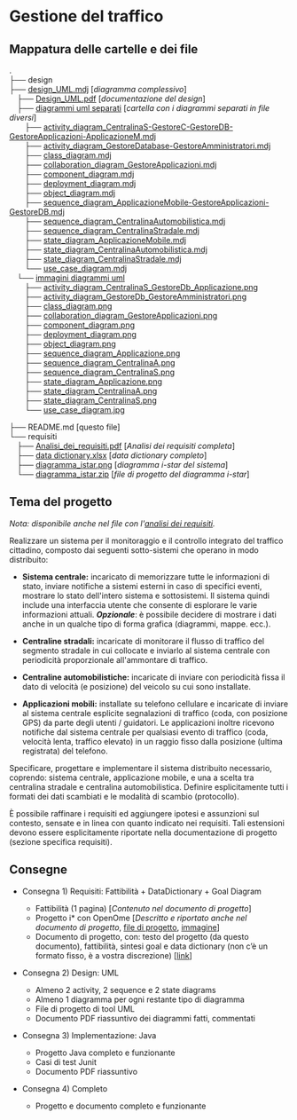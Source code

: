 
# Gestione del traffico

## Mappatura delle cartelle e dei file

. <br />
├── design <br/>
├── [design_UML.mdj](https://gitlab.com/sweng2018/group1/traffic-monitor/tree/master/design/design_UML.mdj) [*diagramma complessivo*]<br/>
&emsp;├── [Design_UML.pdf](https://gitlab.com/sweng2018/group1/traffic-monitor/tree/master/design/Design_UML.pdf) [*documentazione del design*]<br/>
&emsp;├── [diagrammi uml separati](https://gitlab.com/sweng2018/group1/traffic-monitor/tree/master/design/diagrammi%20uml%20separati) [*cartella con i diagrammi separati in file diversi*]<br/>
&emsp;&emsp;├── [activity_diagram_CentralinaS-GestoreC-GestoreDB-GestoreApplicazioni-ApplicazioneM.mdj](https://gitlab.com/sweng2018/group1/traffic-monitor/tree/master/design/diagrammi%20uml%20separati/activity_diagram_CentralinaS-GestoreC-GestoreDB-GestoreApplicazioni-ApplicazioneM.mdj)<br/>
&emsp;&emsp;├── [activity_diagram_GestoreDatabase-GestoreAmministratori.mdj](https://gitlab.com/sweng2018/group1/traffic-monitor/tree/master/design/diagrammi%20uml%20separati/activity_diagram_GestoreDatabase-GestoreAmministratori.mdj)<br/>
&emsp;&emsp;├── [class_diagram.mdj](https://gitlab.com/sweng2018/group1/traffic-monitor/tree/master/design/diagrammi%20uml%20separati/class_diagram.mdj)<br/>
&emsp;&emsp;├── [collaboration_diagram_GestoreApplicazioni.mdj](https://gitlab.com/sweng2018/group1/traffic-monitor/tree/master/design/diagrammi%20uml%20separati/collaboration_diagram_GestoreApplicazioni.mdj)<br/>
&emsp;&emsp;├── [component_diagram.mdj](https://gitlab.com/sweng2018/group1/traffic-monitor/tree/master/design/diagrammi%20uml%20separati/component_diagram.mdj)<br/>
&emsp;&emsp;├── [deployment_diagram.mdj](https://gitlab.com/sweng2018/group1/traffic-monitor/tree/master/design/diagrammi%20uml%20separati/deployment_diagram.mdj)<br/>
&emsp;&emsp;├── [object_diagram.mdj](https://gitlab.com/sweng2018/group1/traffic-monitor/tree/master/design/diagrammi%20uml%20separati/object_diagram.mdj)<br/>
&emsp;&emsp;├── [sequence_diagram_ApplicazioneMobile-GestoreApplicazioni-GestoreDB.mdj](https://gitlab.com/sweng2018/group1/traffic-monitor/tree/master/design/diagrammi%20uml%20separati/sequence_diagram_ApplicazioneMobile-GestoreApplicazioni-GestoreDB.mdj)<br/>
&emsp;&emsp;├── [sequence_diagram_CentralinaAutomobilistica.mdj](https://gitlab.com/sweng2018/group1/traffic-monitor/tree/master/design/diagrammi%20uml%20separati/sequence_diagram_CentralinaAutomobilistica.mdj)<br/>
&emsp;&emsp;├── [sequence_diagram_CentralinaStradale.mdj](https://gitlab.com/sweng2018/group1/traffic-monitor/tree/master/design/diagrammi%20uml%20separati/sequence_diagram_CentralinaStradale.mdj)<br/>
&emsp;&emsp;├── [state_diagram_ApplicazioneMobile.mdj](https://gitlab.com/sweng2018/group1/traffic-monitor/tree/master/design/diagrammi%20uml%20separati/state_diagram_ApplicazioneMobile.mdj)<br/>
&emsp;&emsp;├── [state_diagram_CentralinaAutomobilistica.mdj](https://gitlab.com/sweng2018/group1/traffic-monitor/tree/master/design/diagrammi%20uml%20separati/state_diagram_CentralinaAutomobilistica.mdj)<br/>
&emsp;&emsp;├── [state_diagram_CentralinaStradale.mdj](https://gitlab.com/sweng2018/group1/traffic-monitor/tree/master/design/diagrammi%20uml%20separati/state_diagram_CentralinaStradale.mdj)<br/>
&emsp;&emsp;└── [use_case_diagram.mdj](https://gitlab.com/sweng2018/group1/traffic-monitor/tree/master/design/diagrammi%20uml%20separati/use_case_diagram.mdj)<br/>
&emsp;└── [immagini diagrammi uml](https://gitlab.com/sweng2018/group1/traffic-monitor/tree/master/design/immagini%20diagrammi%20uml)<br/>
&emsp;&emsp;├── [activity_diagram_CentralinaS_GestoreDb_Applicazione.png](https://gitlab.com/sweng2018/group1/traffic-monitor/tree/master/design/immagini%20diagrammi%20uml/activity_diagram_CentralinaS_GestoreDb_Applicazione.png)<br/>
&emsp;&emsp;├── [activity_diagram_GestoreDb_GestoreAmministratori.png](https://gitlab.com/sweng2018/group1/traffic-monitor/tree/master/design/immagini%20diagrammi%20uml/activity_diagram_GestoreDb_GestoreAmministratori.png)<br/>
&emsp;&emsp;├── [class_diagram.png](https://gitlab.com/sweng2018/group1/traffic-monitor/tree/master/design/immagini%20diagrammi%20uml/class_diagram.png)<br/>
&emsp;&emsp;├── [collaboration_diagram_GestoreApplicazioni.png](https://gitlab.com/sweng2018/group1/traffic-monitor/tree/master/design/immagini%20diagrammi%20uml/collaboration_diagram_GestoreApplicazioni.png)<br/>
&emsp;&emsp;├── [component_diagram.png](https://gitlab.com/sweng2018/group1/traffic-monitor/tree/master/design/immagini%20diagrammi%20uml/component_diagram.png)<br/>
&emsp;&emsp;├── [deployment_diagram.png](https://gitlab.com/sweng2018/group1/traffic-monitor/tree/master/design/immagini%20diagrammi%20uml/deployment_diagram.png)<br/>
&emsp;&emsp;├── [object_diagram.png](https://gitlab.com/sweng2018/group1/traffic-monitor/tree/master/design/immagini%20diagrammi%20uml/object_diagram.png)<br/>
&emsp;&emsp;├── [sequence_diagram_Applicazione.png](https://gitlab.com/sweng2018/group1/traffic-monitor/tree/master/design/immagini%20diagrammi%20uml/sequence_diagram_Applicazione.png)<br/>
&emsp;&emsp;├── [sequence_diagram_CentralinaA.png](https://gitlab.com/sweng2018/group1/traffic-monitor/tree/master/design/immagini%20diagrammi%20uml/sequence_diagram_CentralinaA.png)<br/>
&emsp;&emsp;├── [sequence_diagram_CentralinaS.png](https://gitlab.com/sweng2018/group1/traffic-monitor/tree/master/design/immagini%20diagrammi%20uml/sequence_diagram_CentralinaS.png)<br/>
&emsp;&emsp;├── [state_diagram_Applicazione.png](https://gitlab.com/sweng2018/group1/traffic-monitor/tree/master/design/immagini%20diagrammi%20uml/state_diagram_Applicazione.png)<br/>
&emsp;&emsp;├── [state_diagram_CentralinaA.png](https://gitlab.com/sweng2018/group1/traffic-monitor/tree/master/design/immagini%20diagrammi%20uml/state_diagram_CentralinaA.png)<br/>
&emsp;&emsp;├── [state_diagram_CentralinaS.png](https://gitlab.com/sweng2018/group1/traffic-monitor/tree/master/design/immagini%20diagrammi%20uml/state_diagram_CentralinaS.png)<br/>
&emsp;&emsp;└── [use_case_diagram.jpg](https://gitlab.com/sweng2018/group1/traffic-monitor/tree/master/design/immagini%20diagrammi%20uml/use_case_diagram.jpg)<br/>

├── README.md [questo file]<br />
└── requisiti<br />
    &emsp;├── [Analisi_dei_requisiti.pdf](https://gitlab.com/sweng2018/group1/traffic-monitor/tree/master/requisiti/Analisi_dei_requisiti.pdf) [*Analisi dei requisiti completa*]<br />
    &emsp;├── [data dictionary.xlsx](https://gitlab.com/sweng2018/group1/traffic-monitor/tree/master/requisiti/data%20dictionary.xlsx) [*data dictionary completo*]<br />
    &emsp;├── [diagramma_istar.png](https://gitlab.com/sweng2018/group1/traffic-monitor/tree/master/requisiti/diagramma_istar.png) [*diagramma i-star del sistema*]<br />
    &emsp;└── [diagramma_istar.zip](https://gitlab.com/sweng2018/group1/traffic-monitor/tree/master/requisiti/diagramma_istar.zip) [*file di progetto del diagramma i-star*]


## Tema del progetto

_Nota: disponibile anche nel file con l'[analisi dei requisiti](https://gitlab.com/sweng2018/group1/traffic-monitor/tree/master/requisiti/Analisi_dei_requisiti.pdf)._

Realizzare un sistema per il monitoraggio e il controllo integrato del traffico cittadino, composto dai seguenti sotto-sistemi che operano in modo distribuito:
 
* __Sistema centrale:__ incaricato di memorizzare tutte le informazioni di stato, inviare notifiche a sistemi esterni in caso di specifici eventi, mostrare lo stato dell'intero sistema e sottosistemi.
Il sistema quindi include una interfaccia utente che consente di esplorare le varie informazioni attuali.
__*Opzionale*__: è possibile decidere di mostrare i dati anche in un qualche tipo di forma grafica (diagrammi, mappe. ecc.).

* __Centraline stradali:__ incaricate di monitorare il flusso di traffico del segmento stradale in cui collocate e inviarlo al sistema centrale con periodicità proporzionale all'ammontare di traffico.

* __Centraline automobilistiche:__ incaricate di inviare con periodicità fissa il dato di velocità (e posizione) del veicolo su cui sono installate.

* __Applicazioni mobili:__ installate su telefono cellulare e incaricate di inviare al sistema centrale esplicite segnalazioni di traffico (coda, con posizione GPS) da parte degli utenti / guidatori.
Le applicazioni inoltre ricevono notifiche dal sistema centrale per qualsiasi evento di traffico (coda, velocità lenta, traffico elevato) in un raggio fisso dalla posizione (ultima registrata) del telefono.


Specificare, progettare e implementare il sistema distribuito necessario, coprendo: sistema centrale, applicazione mobile, e una a scelta tra centralina stradale e centralina automobilistica.
Definire esplicitamente tutti i formati dei dati scambiati e le modalità di scambio (protocollo).

È possibile raffinare i requisiti ed aggiungere ipotesi e assunzioni sul contesto, sensate e in linea con quanto indicato nei requisiti. Tali estensioni devono essere esplicitamente riportate nella documentazione di progetto (sezione specifica requisiti).

## Consegne

* Consegna 1) Requisiti: Fattibilità + DataDictionary + Goal Diagram
	* Fattibilità (1 pagina) [*Contenuto nel documento di progetto*]
	* Progetto i* con OpenOme [*Descritto e riportato anche nel documento di progetto*, [file di progetto](https://gitlab.com/sweng2018/group1/traffic-monitor/tree/master/requisiti/diagramma_istar.zip), [immagine](https://gitlab.com/sweng2018/group1/traffic-monitor/tree/master/requisiti/diagramma_istar.png)]
	* Documento di progetto, con: testo del progetto (da questo documento), fattibilità, sintesi goal e data dictionary (non c’è un formato fisso, è a vostra discrezione) [[link](https://gitlab.com/sweng2018/group1/traffic-monitor/tree/master/requisiti/Analisi_dei_requisiti.pdf)]

* Consegna 2) Design: UML
	* Almeno 2 activity, 2 sequence e 2 state diagrams
	* Almeno 1 diagramma per ogni restante tipo di diagramma
	* File di progetto di tool UML
	* Documento PDF riassuntivo dei diagrammi fatti, commentati

* Consegna 3) Implementazione: Java 
	* Progetto Java completo e funzionante
	* Casi di test Junit
	* Documento PDF riassuntivo 

* Consegna 4) Completo
	* Progetto e documento completo e funzionante
